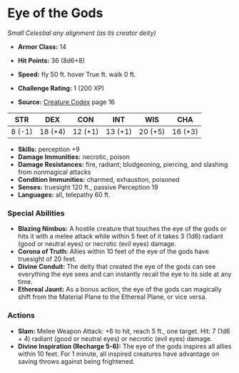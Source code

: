 # Eye of the Gods

*Small* *Celestial* *any alignment (as its creator deity)*

- **Armor Class:** 14
- **Hit Points:** 36 (8d6+8)
- **Speed:** fly 50 ft. hover True ft. walk 0 ft.

- **Challenge Rating:** 1 (200 XP)
- **Source:** [Creature Codex](https://koboldpress.com/kpstore/product/creature-codex-for-5th-edition-dnd) page 16

| STR | DEX | CON | INT | WIS | CHA |
| --- | --- | --- | --- | --- | --- |
| 8 (-1) | 18 (+4) | 12 (+1) | 13 (+1) | 20 (+5) | 16 (+3) |

- **Skills:** perception +9
- **Damage Immunities:** necrotic, poison
- **Damage Resistances:** fire, radiant; bludgeoning, piercing, and slashing from nonmagical attacks
- **Condition Immunities:** charmed, exhaustion, poisoned
- **Senses:** truesight 120 ft., passive Perception 19
- **Languages:** all, telepathy 60 ft.

### Special Abilities

- **Blazing Nimbus:** A hostile creature that touches the eye of the gods or hits it with a melee attack while within 5 feet of it takes 3 (1d6) radiant (good or neutral eyes) or necrotic (evil eyes) damage.
- **Corona of Truth:** Allies within 10 feet of the eye of the gods have truesight of 20 feet.
- **Divine Conduit:** The deity that created the eye of the gods can see everything the eye sees and can instantly recall the eye to its side at any time.
- **Ethereal Jaunt:** As a bonus action, the eye of the gods can magically shift from the Material Plane to the Ethereal Plane, or vice versa.

### Actions

- **Slam:** Melee Weapon Attack: +6 to hit, reach 5 ft., one target. Hit: 7 (1d6 + 4) radiant (good or neutral eyes) or necrotic (evil eyes) damage.
- **Divine Inspiration (Recharge 5-6):** The eye of the gods inspires all allies within 10 feet. For 1 minute, all inspired creatures have advantage on saving throws against being frightened.


